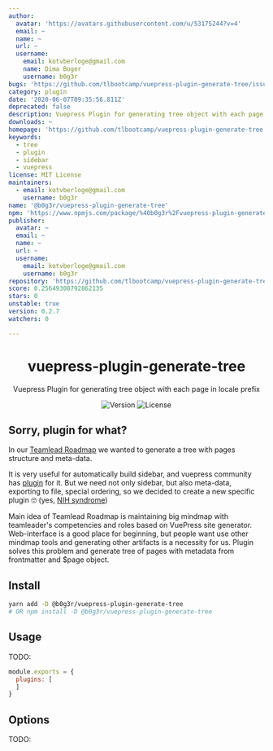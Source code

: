 ```yaml
---
author:
  avatar: 'https://avatars.githubusercontent.com/u/53175244?v=4'
  email: ~
  name: ~
  url: ~
  username:
    email: kotvberloge@gmail.com
    name: Dima Boger
    username: b0g3r
bugs: 'https://github.com/tlbootcamp/vuepress-plugin-generate-tree/issues'
category: plugin
date: '2020-06-07T09:35:56.811Z'
deprecated: false
description: Vuepress Plugin for generating tree object with each page in locale prefix
downloads: ~
homepage: 'https://github.com/tlbootcamp/vuepress-plugin-generate-tree'
keywords:
  - tree
  - plugin
  - sidebar
  - vuepress
license: MIT License
maintainers:
  - email: kotvberloge@gmail.com
    username: b0g3r
name: '@b0g3r/vuepress-plugin-generate-tree'
npm: 'https://www.npmjs.com/package/%40b0g3r%2Fvuepress-plugin-generate-tree'
publisher:
  avatar: ~
  email: ~
  name: ~
  url: ~
  username:
    email: kotvberloge@gmail.com
    username: b0g3r
repository: 'https://github.com/tlbootcamp/vuepress-plugin-generate-tree'
score: 0.25649308792862135
stars: 0
unstable: true
version: 0.2.7
watchers: 0

---
```


<h1 align="center">vuepress-plugin-generate-tree</h1>
<div align="center">

Vuepress Plugin for generating tree object with each page in locale prefix


![Version](https://img.shields.io/npm/v/@b0g3r/vuepress-plugin-generate-tree?style=flat-square)
![License](https://img.shields.io/npm/l/@b0g3r/vuepress-plugin-generate-tree?style=flat-square)

</div>

## Sorry, plugin for what?
In our [Teamlead Roadmap](https://github.com/tlbootcamp/tlroadmap) we wanted to generate a tree with pages structure and meta-data.

It is very useful for automatically build sidebar, and vuepress community has [plugin](https://github.com/shanyuhai123/vuepress-plugin-auto-sidebar) for it. But we need not only sidebar, but also meta-data, exporting to file, special ordering, so we decided to create a new specific plugin 🙄 (yes, [NIH syndrome](https://en.wikipedia.org/wiki/Not_invented_here))

Main idea of Teamlead Roadmap is maintaining big mindmap with teamleader's competencies and roles based on VuePress site generator. Web-interface is a good place for beginning, but people want use other mindmap tools and generating other artifacts is a necessity for us. Plugin solves this problem and generate tree of pages with metadata from frontmatter and $page object.

## Install

```sh
yarn add -D @b0g3r/vuepress-plugin-generate-tree
# OR npm install -D @b0g3r/vuepress-plugin-generate-tree
```

## Usage
TODO:
```js
module.exports = {
  plugins: [
  ]
}
```

## Options
TODO: